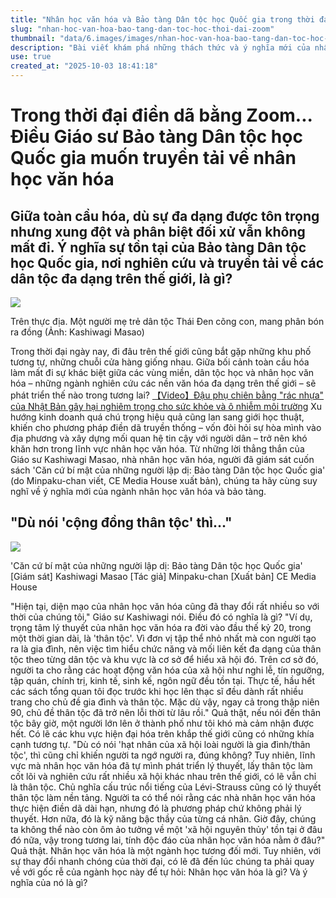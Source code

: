 ```yaml
---
title: "Nhân học văn hóa và Bảo tàng Dân tộc học Quốc gia trong thời đại Zoom"
slug: "nhan-hoc-van-hoa-bao-tang-dan-toc-hoc-thoi-dai-zoom"
thumbnail: "data/6.images/images/nhan-hoc-van-hoa-bao-tang-dan-toc-hoc-thoi-dai-zoom.webp"
description: "Bài viết khám phá những thách thức và ý nghĩa mới của nhân học văn hóa trong bối cảnh toàn cầu hóa, đặc biệt khi phương pháp điền dã truyền thống đang thay đổi. Giáo sư Kashiwagi Masao chia sẻ quan điểm về vai trò của Bảo tàng Dân tộc học Quốc gia trong việc nghiên cứu và truyền tải sự đa dạng văn hóa."
use: true
created_at: "2025-10-03 18:41:18"
---
```


# Trong thời đại điền dã bằng Zoom... Điều Giáo sư Bảo tàng Dân tộc học Quốc gia muốn truyền tải về nhân học văn hóa

## Giữa toàn cầu hóa, dù sự đa dạng được tôn trọng nhưng xung đột và phân biệt đối xử vẫn không mất đi. Ý nghĩa sự tồn tại của Bảo tàng Dân tộc học Quốc gia, nơi nghiên cứu và truyền tải về các dân tộc đa dạng trên thế giới, là gì?

![](/images/20251003-00010005-newsweek-000-1-view.webp)

Trên thực địa. Một người mẹ trẻ dân tộc Thái Đen cõng con, mang phân bón ra đồng (Ảnh: Kashiwagi Masao)

Trong thời đại ngày nay, đi đâu trên thế giới cũng bắt gặp những khu phố tương tự, những chuỗi cửa hàng giống nhau. Giữa bối cảnh toàn cầu hóa làm mất đi sự khác biệt giữa các vùng miền, dân tộc học và nhân học văn hóa – những ngành nghiên cứu các nền văn hóa đa dạng trên thế giới – sẽ phát triển thế nào trong tương lai?
[【Video】Đậu phụ chiên bằng "rác nhựa" của Nhật Bản gây hại nghiêm trọng cho sức khỏe và ô nhiễm môi trường](https://www.newsweekjapan.jp/stories/world/2025/06/554011_2.php)
Xu hướng kinh doanh quá chú trọng hiệu quả cũng lan sang giới học thuật, khiến cho phương pháp điền dã truyền thống – vốn đòi hỏi sự hòa mình vào địa phương và xây dựng mối quan hệ tin cậy với người dân – trở nên khó khăn hơn trong lĩnh vực nhân học văn hóa.
Từ những lời thẳng thắn của Giáo sư Kashiwagi Masao, nhà nhân học văn hóa, người đã giám sát cuốn sách 'Căn cứ bí mật của những người lập dị: Bảo tàng Dân tộc học Quốc gia' (do Minpaku-chan viết, CE Media House xuất bản), chúng ta hãy cùng suy nghĩ về ý nghĩa mới của ngành nhân học văn hóa và bảo tàng.

## "Dù nói 'cộng đồng thân tộc' thì..."

![](/images/20251003-00010005-newsweek-001-1-view.webp)

'Căn cứ bí mật của những người lập dị: Bảo tàng Dân tộc học Quốc gia' [Giám sát] Kashiwagi Masao [Tác giả] Minpaku-chan [Xuất bản] CE Media House

"Hiện tại, diện mạo của nhân học văn hóa cũng đã thay đổi rất nhiều so với thời của chúng tôi," Giáo sư Kashiwagi nói. Điều đó có nghĩa là gì?
"Ví dụ, trọng tâm lý thuyết của nhân học văn hóa ra đời vào đầu thế kỷ 20, trong một thời gian dài, là 'thân tộc'. Vì đơn vị tập thể nhỏ nhất mà con người tạo ra là gia đình, nên việc tìm hiểu chức năng và mối liên kết đa dạng của thân tộc theo từng dân tộc và khu vực là cơ sở để hiểu xã hội đó.
Trên cơ sở đó, người ta cho rằng các hoạt động văn hóa của xã hội như nghi lễ, tín ngưỡng, tập quán, chính trị, kinh tế, sinh kế, ngôn ngữ đều tồn tại. Thực tế, hầu hết các sách tổng quan tôi đọc trước khi học lên thạc sĩ đều dành rất nhiều trang cho chủ đề gia đình và thân tộc. Mặc dù vậy, ngay cả trong thập niên 90, chủ đề thân tộc đã trở nên lỗi thời từ lâu rồi."
Quả thật, nếu nói đến thân tộc bây giờ, một người lớn lên ở thành phố như tôi khó mà cảm nhận được hết. Có lẽ các khu vực hiện đại hóa trên khắp thế giới cũng có những khía cạnh tương tự.
"Dù có nói 'hạt nhân của xã hội loài người là gia đình/thân tộc', thì cũng chỉ khiến người ta ngớ người ra, đúng không? Tuy nhiên, lĩnh vực mà nhân học văn hóa đã tự mình phát triển lý thuyết, lấy thân tộc làm cốt lõi và nghiên cứu rất nhiều xã hội khác nhau trên thế giới, có lẽ vẫn chỉ là thân tộc. Chủ nghĩa cấu trúc nổi tiếng của Lévi-Strauss cũng có lý thuyết thân tộc làm nền tảng.
Người ta có thể nói rằng các nhà nhân học văn hóa thực hiện điền dã dài hạn, nhưng đó là phương pháp chứ không phải lý thuyết. Hơn nữa, đó là kỹ năng bậc thầy của từng cá nhân. Giờ đây, chúng ta không thể nào còn ôm ảo tưởng về một 'xã hội nguyên thủy' tồn tại ở đâu đó nữa, vậy trong tương lai, tính độc đáo của nhân học văn hóa nằm ở đâu?"
Quả thật. Nhân học văn hóa là một ngành học tương đối mới. Tuy nhiên, với sự thay đổi nhanh chóng của thời đại, có lẽ đã đến lúc chúng ta phải quay về với gốc rễ của ngành học này để tự hỏi: Nhân học văn hóa là gì? Và ý nghĩa của nó là gì?